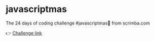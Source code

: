 # javascriptmas
The 24 days of coding challenge #javascriptmas🎅 from scrimba.com

👉 [Challenge link](https://scrimba.com/learn/adventcalendar)

